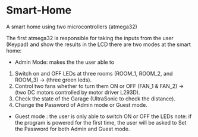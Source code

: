 # Smart-Home
A smart home using two microcontrollers (atmega32)

The first atmega32 is responsible for taking the inputs from the user (Keypad) and show the results in the LCD
there are two modes at the smart home:
- Admin Mode: makes the the user able to
1.  Switch on and OFF LEDs at three rooms (ROOM_1, ROOM_2, and ROOM_3) -> (three green leds).
2.  Control two fans whether to turn them ON or OFF (FAN_1 & FAN_2) -> (two DC motors controlled by motor driver L293D).
3.  Check the state of the Garage (UltraSonic to check the distance).
4.  Change the Password of Admin mode or Guest mode.
- Guest mode : the user is only able to switch ON or OFF the LEDs
note: if the program is powered for the first time, the user will be asked to Set the Password for both Admin and Guest mode. 
